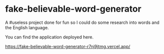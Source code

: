 # fake-believable-word-generator
A #useless project done for fun so I could do some research into words and the English language.

You can find the application deployed here.

https://fake-believable-word-generator-r7nj9jtmg.vercel.app/